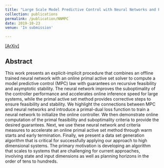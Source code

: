 ```yaml
---
title: "Large Scale Model Predictive Control with Neural Networks and Primal Active Sets"
collection: publications
permalink: /publication/NNMPC
date: 2019-10-23
venue: 'In submission'

---
```

[[ArXiv]](https://arxiv.org/abs/1910.10835)


## Abstract
This work presents an explicit-implicit procedure that combines an offline trained neural network with an online primal active set solver to compute a model predictive control (MPC) law with guarantees on recursive feasibility and asymptotic stability. The neural network improves the suboptimality of the controller performance and accelerates online inference speed for large systems, while the primal active set method provides corrective steps to ensure feasibility and stability. We highlight the connections between MPC and neural networks and introduce a primal-dual loss function to train a neural network to initialize the online controller. We then demonstrate online computation of the primal feasibility and suboptimality criteria to provide the desired guarantees. Next, we use these neural network and criteria measures to accelerate an online primal active set method through warm starts and early termination. Finally, we present a data set generation algorithm that is critical for successfully applying our approach to high dimensional systems. The primary motivation is developing an algorithm that scales to systems that are challenging for current approaches, involving state and input dimensions as well as planning horizons in the order of tens to hundreds. 